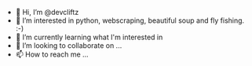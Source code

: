 - 👋 Hi, I’m @devcliftz
- 👀 I’m interested in python, webscraping, beautiful soup and fly fishing. :-)
- 🌱 I’m currently learning what I'm interested in
- 💞️ I’m looking to collaborate on ...
- 📫 How to reach me ...

<!---
devcliftz/devcliftz is a ✨ special ✨ repository because its `README.md` (this file) appears on your GitHub profile.
You can click the Preview link to take a look at your changes.
--->
